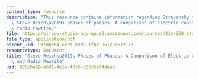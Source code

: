 ```yaml
---
content_type: resource
description: "This resource contains information regarding Stravinsky to the present:\
  \ Steve Reich\u2019s phases of phases: A comparison of electric counterpoint and\
  \ radio rewrite."
file: https://ol-ocw-studio-app-qa.s3.amazonaws.com/courses/21m-260-stravinsky-to-the-present-spring-2016/8955ba59a6d14e1e40c5d86c5ed4dead_MIT21M_260S16_SteveReich.pdf
file_type: application/pdf
parent_uid: 93cdbe64-eedd-b2d9-1fbe-96122e672173
resourcetype: Document
title: "Steve Reich\u2019s Phases of Phases: A Comparison of Electric Counterpoint\
  \ and Radio Rewrite"
uid: 8955ba59-a6d1-4e1e-40c5-d86c5ed4dead
---
```

